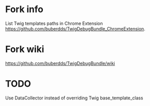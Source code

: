 Fork info
==========
List Twig templates paths in Chrome Extension https://github.com/buberdds/TwigDebugBundle_ChromeExtension.

Fork wiki
==========
https://github.com/buberdds/TwigDebugBundle/wiki

TODO
==========
Use DataCollector instead of overriding Twig base_template_class